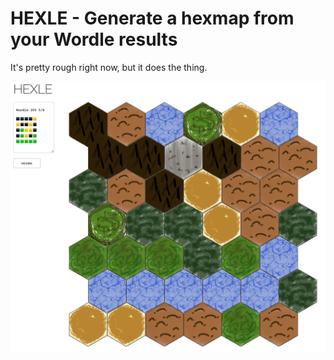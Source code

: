 # HEXLE - Generate a hexmap from your Wordle results

It's pretty rough right now, but it does the thing.

![Hexle Example Image](https://github.com/marcmajcher/hexle/blob/master/hexle-demo.png?raw=true)